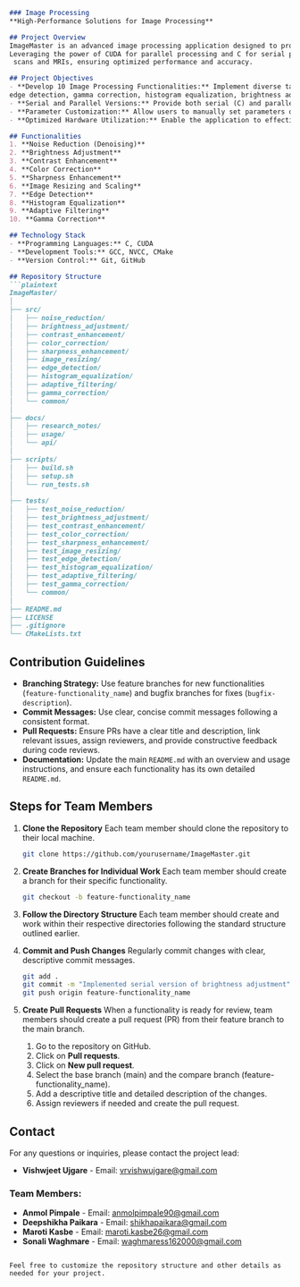 ```markdown
### Image Processing
**High-Performance Solutions for Image Processing**

## Project Overview
ImageMaster is an advanced image processing application designed to provide high-performance solutions for both medical and general image analysis.
Leveraging the power of CUDA for parallel processing and C for serial processing, ImageMaster efficiently handles large image datasets such as CT
 scans and MRIs, ensuring optimized performance and accuracy.

## Project Objectives
- **Develop 10 Image Processing Functionalities:** Implement diverse tasks including noise reduction, contrast enhancement, sharpness enhancement,
edge detection, gamma correction, histogram equalization, brightness adjustment, color correction, adaptive filtering, and image resizing and scaling.
- **Serial and Parallel Versions:** Provide both serial (C) and parallel (CUDA) implementations for each functionality to compare performance and efficiency.
- **Parameter Customization:** Allow users to manually set parameters or use default settings for each image processing task.
- **Optimized Hardware Utilization:** Enable the application to effectively utilize CPU, GPU, or both, maximizing performance based on available hardware.

## Functionalities
1. **Noise Reduction (Denoising)**
2. **Brightness Adjustment**
3. **Contrast Enhancement**
4. **Color Correction**
5. **Sharpness Enhancement**
6. **Image Resizing and Scaling**
7. **Edge Detection**
8. **Histogram Equalization**
9. **Adaptive Filtering**
10. **Gamma Correction**

## Technology Stack
- **Programming Languages:** C, CUDA
- **Development Tools:** GCC, NVCC, CMake
- **Version Control:** Git, GitHub

## Repository Structure
```plaintext
ImageMaster/
│
├── src/
│   ├── noise_reduction/
│   ├── brightness_adjustment/
│   ├── contrast_enhancement/
│   ├── color_correction/
│   ├── sharpness_enhancement/
│   ├── image_resizing/
│   ├── edge_detection/
│   ├── histogram_equalization/
│   ├── adaptive_filtering/
│   ├── gamma_correction/
│   └── common/
│
├── docs/
│   ├── research_notes/
│   ├── usage/
│   └── api/
│
├── scripts/
│   ├── build.sh
│   ├── setup.sh
│   └── run_tests.sh
│
├── tests/
│   ├── test_noise_reduction/
│   ├── test_brightness_adjustment/
│   ├── test_contrast_enhancement/
│   ├── test_color_correction/
│   ├── test_sharpness_enhancement/
│   ├── test_image_resizing/
│   ├── test_edge_detection/
│   ├── test_histogram_equalization/
│   ├── test_adaptive_filtering/
│   ├── test_gamma_correction/
│   └── common/
│
├── README.md
├── LICENSE
├── .gitignore
└── CMakeLists.txt
```

## Contribution Guidelines
- **Branching Strategy:** Use feature branches for new functionalities (`feature-functionality_name`) and bugfix branches for fixes (`bugfix-description`).
- **Commit Messages:** Use clear, concise commit messages following a consistent format.
- **Pull Requests:** Ensure PRs have a clear title and description, link relevant issues, assign reviewers, and provide constructive feedback during code reviews.
- **Documentation:** Update the main `README.md` with an overview and usage instructions, and ensure each functionality has its own detailed `README.md`.


## Steps for Team Members

1. **Clone the Repository**
   Each team member should clone the repository to their local machine.
   ```bash
   git clone https://github.com/yourusername/ImageMaster.git
   ```

2. **Create Branches for Individual Work**
   Each team member should create a branch for their specific functionality.
   ```bash
   git checkout -b feature-functionality_name
   ```

3. **Follow the Directory Structure**
   Each team member should create and work within their respective directories following the standard structure outlined earlier.

4. **Commit and Push Changes**
   Regularly commit changes with clear, descriptive commit messages.
   ```bash
   git add .
   git commit -m "Implemented serial version of brightness adjustment"
   git push origin feature-functionality_name
   ```

5. **Create Pull Requests**
   When a functionality is ready for review, team members should create a pull request (PR) from their feature branch to the main branch.
   1. Go to the repository on GitHub.
   2. Click on **Pull requests**.
   3. Click on **New pull request**.
   4. Select the base branch (main) and the compare branch (feature-functionality_name).
   5. Add a descriptive title and detailed description of the changes.
   6. Assign reviewers if needed and create the pull request.


## Contact
For any questions or inquiries, please contact the project lead:
- **Vishwjeet Ujgare** - Email: vrvishwujgare@gmail.com

### Team Members:
- **Anmol Pimpale** - Email: anmolpimpale90@gmail.com
- **Deepshikha Paikara** - Email: shikhapaikara@gmail.com
- **Maroti Kasbe** - Email: maroti.kasbe26@gmail.com
- **Sonali Waghmare** - Email: waghmaress162000@gmail.com
```

Feel free to customize the repository structure and other details as needed for your project.
